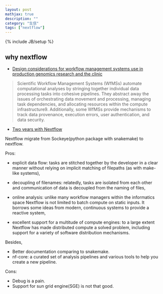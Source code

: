 ```yaml
---
layout: post
mathjax: true
description: ""
category: "生信"
tags: ["nextflow"]
---
```

{% include JB/setup %}

## why nextflow
 
- [Design considerations for workflow management systems use in production genomics research and the clinic](https://www.nature.com/articles/s41598-021-99288-8)
> Scientific Workflow Management Systems (WfMSs) automate computational analyses by stringing together individual data processing tasks into cohesive pipelines. They abstract away the issues of orchestrating data movement and processing, managing task dependencies, and allocating resources within the compute infrastructure9. Additionally, some WfMSs provide mechanisms to track data provenance, execution errors, user authentication, and data security. 

- [Two years with Nextflow](https://labs.epi2me.io/two-years-of-nextflow/#discussion)

Nextflow migrate from Sockeye(python package with snakemake) to nextflow.


Pros:

- explicit data flow: tasks are stitched together by the developer in a clear manner without relying on implicit matching of filepaths (as with make-like systems),

- decoupling of filenames: relatedly, tasks are isolated from each other and communication of data is decoupled from the naming of files,

- online analysis: unlike many workflow managers within the informatics space Nextflow is not limited to batch compute on static inputs. It borrows some ideas from modern, continuous systems to provide a reactive system,

- excellent support for a multitude of compute engines: to a large extent Nextflow has made distributed compute a solved problem, including support for a variety of software distribution mechanisms.

Besides,

- Better documentation comparing to snakemake.
- nf-core: a curated set of analysis pipelines and various tools to help you create a new pipeline.

Cons:
- Debug is a pain.
- Support for sun grid engine(SGE) is not that good.


## 